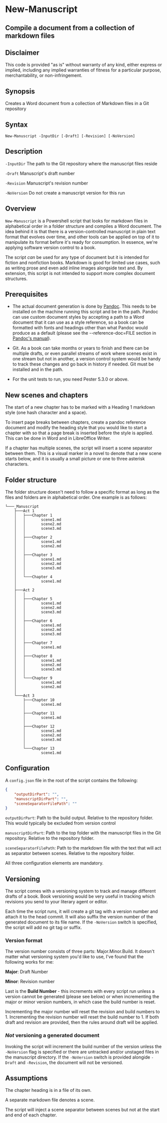 # New-Manuscript
## Compile a document from a collection of markdown files

## Disclaimer
This code is provided "as is" without warranty of any kind, either express or implied, including any implied warranties of fitness for a particular purpose, merchantability, or non-infringement.

## Synopsis
Creates a Word document from a collection of Markdown files in a Git repository

## Syntax
```
New-Manuscript -InputDir [-Draft] [-Revision] [-NoVersion]
```

## Description

`-InputDir`&#9;The path to the Git repository where the manuscript files reside

`-Draft`&#9;Manuscript's draft number

`-Revision`&#9;Manuscript's revision number

`-NoVersion`&#9;Do not create a manuscript version for this run

## Overview
`New-Manuscript` is a Powershell script that looks for markdown files in alphabetical order in a folder structure and compiles a Word document. The idea behind it is that there is a version-controlled manuscript in plain text format that evolves over time, and other tools can be applied on top of it to manipulate its format before it's ready for consumption. In essence, we're applying software version control to a book.

The script *can* be used for any type of document but it is intended for fiction and nonfiction books. Markdown is good for limited use cases, such as writing prose and even add inline images alongside text and. By extension, this script is not intended to support more complex document structures.


## Prerequisites
- The actual document generation is done by [Pandoc](https://pandoc.org/). This needs to be installed on the machine running this script and be in the path. Pandoc can use custom document styles by accepting a path to a Word document that it can use as a style reference, so a book can be formatted with fonts and headings other than what Pandoc would produce as a default (please see the --reference-doc=FILE section in [Pandoc's manual](https://pandoc.org/MANUAL.html#options-affecting-specific-writers)).

- Git. As a book can take months or years to finish and there can be multiple drafts, or even parallel streams of work where scenes exist in one stream but not in another, a version control system would be handy to track these changes and go back in history if needed. Git must be installed and in the path.

- For the unit tests to run, you need Pester 5.3.0 or above.

## New scenes and chapters

The start of a new chapter has to be marked with a Heading 1 markdown style (one hash character and a space).

To insert page breaks between chapters, create a pandoc reference document and modify the heading style that you would like to start a chapter with so that a page break is inserted before the style is applied. This can be done in Word and in LibreOffice Writer.

If a chapter has multiple scenes, the script will insert a scene separator between them. This is a visual marker in a novel to denote that a new scene starts below, and it is usually a small picture or one to three asterisk characters.

## Folder structure

The folder structure doesn't need to follow a specific format as long as the files and folders are in alphabetical order. One example is as follows:

```
└───_Manuscript
    ├───Act 1
    │   ├───Chapter 1
    │   │       scene1.md
    │   │       scene2.md
    │   │       scene3.md
    │   │
    │   ├───Chapter 2
    │   │       scene1.md
    │   │       scene2.md
    │   │
    │   ├───Chapter 3
    │   │       scene1.md
    │   │       scene2.md
    │   │       scene3.md
    │   │
    │   └───Chapter 4
    │           scene1.md
    │
    ├───Act 2
    │   │ 
    │   ├───Chapter 5
    │   │       scene1.md
    │   │       scene2.md
    │   │       scene3.md
    │   │
    │   ├───Chapter 6
    │   │       scene1.md
    │   │       scene2.md
    │   │       scene3.md
    │   │
    │   ├───Chapter 7
    │   │       scene1.md
    │   │
    │   ├───Chapter 8
    │   │       scene1.md
    │   │       scene2.md
    │   │       scene3.md
    │   │
    │   └───Chapter 9
    │           scene1.md
    │           scene2.md
    │
    └───Act 3
        ├───Chapter 10
        │       scene1.md
        │
        ├───Chapter 11
        │       scene1.md
        │
        ├───Chapter 12
        │       scene1.md
        │       scene2.md
        │       scene3.md
        │
        └───Chapter 13
                scene1.md
```

## Configuration
A `config.json` file in the root of the script contains the following:

```json
{
    "outputDirPart": "",
    "manuscriptDirPart": "",
    "sceneSeparatorFilePath": ""
}
```

`outputDirPart`:&#9;Path to the build output. Relative to the repository folder. This would typically be excluded from version control

`manuscriptDirPart`:&#9;Path to the top folder with the manuscript files in the Git repository. Relative to the repository folder.

`sceneSeparatorFilePath`:&#9;Path to the markdown file with the text that will act as separator between scenes. Relative to the repository folder.

All three configuration elements are mandatory.

## Versioning

The script comes with a versioning system to track and manage different drafts of a book. Book versioning would be very useful in tracking which revisions you send to your literary agent or editor.

Each time the script runs, it will create a git tag with a version number and attach it to the head commit. It will also suffix the version number of the generated document to its file name. If the `-NoVersion` switch is specified, the script will add no git tag or suffix.

### Version format
The version number consists of three parts: Major.Minor.Build. It doesn't matter what versioning system you'd like to use, I've found that the following works for me:

**Major**: Draft Number

**Minor**: Revision number

Last is the **Build Number** - this increments with every script run unless a version cannot be generated (please see below) or when incrementing the major or minor version numbers, in which case the build number is reset.

Incrementing the major number will reset the revision and build numbers to 1. Incrementing the revision number will reset the build number to 1. If both draft and revision are provided, then the rules around draft will be applied.

### *Not* versioning a generated document

Invoking the script will increment the build number of the version unless the `-NoVersion` flag is specified or there are untracked and/or unstaged files in the manuscript directory. If the `-NoVersion` switch is provided alongide `-Draft` and `-Revision`, the document will not be versioned.

## Assumptions

The chapter heading is in a file of its own.

A separate markdown file denotes a scene.

The script will inject a scene separator between scenes but not at the start and end of each chapter.
